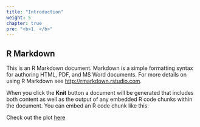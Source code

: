 ```yaml
---
title: "Introduction"
weight: 5
chapter: true
pre: "<b>1. </b>"
---
```


## R Markdown

This is an R Markdown document. Markdown is a simple formatting syntax for authoring HTML, PDF, and MS Word documents. For more details on using R Markdown see <http://rmarkdown.rstudio.com>.

When you click the **Knit** button a document will be generated that includes both content as well as the output of any embedded R code chunks within the document. You can embed an R code chunk like this:

Check out the plot [here](/R-and-RStudio/Introduction/welcome.md)